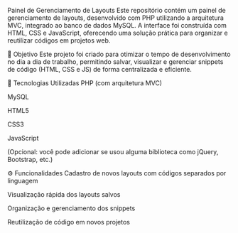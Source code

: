 Painel de Gerenciamento de Layouts
Este repositório contém um painel de gerenciamento de layouts, desenvolvido com PHP utilizando a arquitetura MVC, integrado ao banco de dados MySQL. A interface foi construída com HTML, CSS e JavaScript, oferecendo uma solução prática para organizar e reutilizar códigos em projetos web.

🧠 Objetivo
Este projeto foi criado para otimizar o tempo de desenvolvimento no dia a dia de trabalho, permitindo salvar, visualizar e gerenciar snippets de código (HTML, CSS e JS) de forma centralizada e eficiente.

🔧 Tecnologias Utilizadas
PHP (com arquitetura MVC)

MySQL

HTML5

CSS3

JavaScript

(Opcional: você pode adicionar se usou alguma biblioteca como jQuery, Bootstrap, etc.)

⚙️ Funcionalidades
Cadastro de novos layouts com códigos separados por linguagem

Visualização rápida dos layouts salvos

Organização e gerenciamento dos snippets

Reutilização de código em novos projetos
